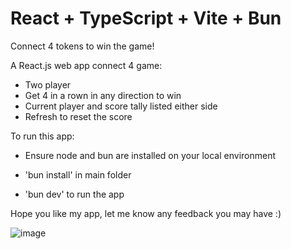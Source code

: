 # React + TypeScript + Vite + Bun

Connect 4 tokens to win the game!

A React.js web app connect 4 game:

- Two player
- Get 4 in a rown in any direction to win
- Current player and score tally listed either side
- Refresh to reset the score

To run this app:

- Ensure node and bun are installed on your local environment

- 'bun install' in main folder
- 'bun dev' to run the app

Hope you like my app, let me know any feedback you may have :)

![image](https://user-images.githubusercontent.com/83961538/145479845-b485aee9-54f6-468c-a966-b8d94c809a0c.png)

